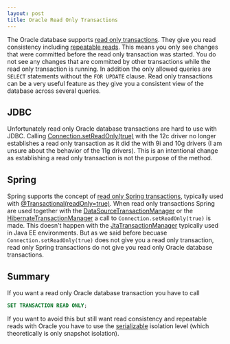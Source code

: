 ```yaml
---
layout: post
title: Oracle Read Only Transactions
---
```


The Oracle database supports [read only transactions](https://docs.oracle.com/database/121/SQLRF/statements_10005.htm#SQLRF55418). They give you read consistency including <a href="https://en.wikipedia.org/wiki/Isolation_(database_systems)#Repeatable_reads">repeatable reads</a>. This means you only see changes that were committed before the read only transaction was started. You do not see any changes that are committed by other transactions while the read only transaction is running. In addition the only allowed queries are `SELECT` statements without the `FOR UPDATE` clause. Read only transactions can be a very useful feature as they give you a consistent view of the database across several queries.

## JDBC

Unfortunately read only Oracle database transactions are hard to use with JDBC. Calling [Connection.setReadOnly(true)](https://docs.oracle.com/javase/8/docs/api/java/sql/Connection.html#setReadOnly-boolean-) with the 12c driver no longer establishes a read only transaction as it did the with 9i and 10g drivers (I am unsure about the behavior of the 11g drivers). This is an intentional change as establishing a read only transaction is not the purpose of the method.

## Spring

Spring supports the concept of [read only Spring transactions](https://docs.spring.io/spring-framework/docs/current/javadoc-api/org/springframework/transaction/TransactionDefinition.html#isReadOnly--), typically used with [@Transactional(readOnly=true)](https://docs.spring.io/spring-framework/docs/current/javadoc-api/org/springframework/transaction/annotation/Transactional.html#readOnly--). When read only transactions Spring are used together with the  [DataSourceTransactionManager](https://docs.spring.io/spring/docs/current/javadoc-api/org/springframework/jdbc/datasource/DataSourceTransactionManager.html) or the [HibernateTransactionManager](https://docs.spring.io/spring/docs/current/javadoc-api/org/springframework/orm/hibernate5/HibernateTransactionManager.html) a call to `Connection.setReadOnly(true)` is made. This doesn't happen with the [JtaTransactionManager](https://docs.spring.io/spring/docs/current/javadoc-api/org/springframework/transaction/jta/JtaTransactionManager.html) typically used in Java EE environments. But as we said before becuase `Connection.setReadOnly(true)` does not give you a read only transaction, read only Spring transactions do not give you read only Oracle database transactions.

## Summary

If you want a read only Oracle database transaction you have to call

```sql
SET TRANSACTION READ ONLY;
```

If you want to avoid this but still want read consistency and repeatable reads with Oracle you have to use the <a href="https://en.wikipedia.org/wiki/Isolation_(database_systems)#Serializable">serializable</a> isolation level (which theoretically is only snapshot isolation).

